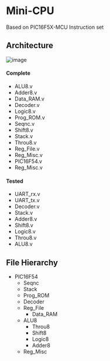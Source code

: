 # Mini-CPU

Based on PIC16F5X-MCU Instruction set

## Architecture

![image](http://i.imgur.com/XSFLjRH.png)

#### Complete

* ALU8.v
* Adder8.v
* Data_RAM.v
* Decoder.v
* Logic8.v
* Prog_ROM.v
* Seqnc.v
* Shift8.v
* Stack.v
* Throu8.v
* Reg_File.v
* Reg_Misc.v
* PIC16F54.v
* Reg_Misc.v

#### Tested

* UART_rx.v
* UART_tx.v
* Decoder.v
* Stack.v
* Adder8.v
* Shift8.v
* Logic8.v
* Throu8.v
* ALU8.v

## File Hierarchy

* PIC16F54
	* Seqnc
	* Stack
	* Prog_ROM
	* Decoder
	* Reg_File
		* Data_RAM
	* ALU8
		* Throu8
		* Shift8
		* Logic8
		* Adder8
	* Reg_Misc




